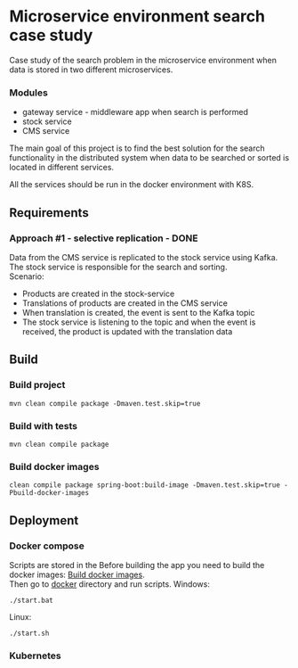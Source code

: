 # Microservice environment search case study

Case study of the search problem in the microservice environment when data is stored in two different microservices.

### Modules
- gateway service - middleware app when search is performed
- stock service 
- CMS service

The main goal of this project is to find the best solution for the search functionality in the distributed system when
data to be searched or sorted is located in different services.

All the services should be run in the docker environment with K8S.

## Requirements
### Approach #1 - selective replication - DONE
Data from the CMS service is replicated to the stock service using Kafka. The stock service is responsible for the search and sorting.
<br />
Scenario:
- Products are created in the stock-service
- Translations of products are created in the CMS service
- When translation is created, the event is sent to the Kafka topic
- The stock service is listening to the topic and when the event is received, the product is updated with the translation data


## Build
### Build project
```shell
mvn clean compile package -Dmaven.test.skip=true
```

### Build with tests
```shell
mvn clean compile package
```

### Build docker images
```shell
clean compile package spring-boot:build-image -Dmaven.test.skip=true -Pbuild-docker-images
```

## Deployment

### Docker compose
Scripts are stored in the
Before building the app you need to build the docker images: [Build docker images](#build-docker-images).
<br />Then go to [docker](docker) directory and run scripts.
Windows:
```shell
./start.bat
```

Linux:
```shell
./start.sh
```

### Kubernetes




